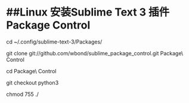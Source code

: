 ##Linux 安装Sublime Text 3 插件 Package Control
======


cd ~/.config/sublime-text-3/Packages/

git clone git://github.com/wbond/sublime_package_control.git Package\ Control

cd Package\ Control

git checkout python3

chmod 755 ./
